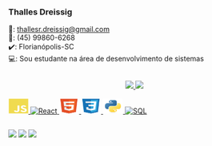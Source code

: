 ### Thalles Dreissig

📧: thallesr.dreissig@gmail.com <br>
 📱:  (45) 99860-6268 <br>
✔️: Florianópolis-SC <br>
💻: Sou estudante na área de desenvolvimento de sistemas<br>

##
<div align="center">
  <a href="https://github.com/thalles-dreissig20">
  <img height="180em" src="https://github-readme-stats.vercel.app/api?username=thalles-dreissig20&show_icons=true&theme=dracula&include_all_commits=true&count_private=true"/>
  <img height="180em" src="https://github-readme-stats.vercel.app/api/top-langs/?username=thalles-dreissig20&layout=compact&langs_count=7&theme=dracula"/>
</div>

 <div style="left:50%, display: inline_block"><br>
  <img text-align="center" alt="Js" height="30" width="40" src="https://raw.githubusercontent.com/devicons/devicon/master/icons/javascript/javascript-plain.svg">
  <img text-align="center" alt="React" height="30" width="40" src="https://cdn.jsdelivr.net/gh/devicons/devicon/icons/react/react-original.svg"/>
  <img text-align="center" alt="HTML" height="30" width="40" src="https://raw.githubusercontent.com/devicons/devicon/master/icons/html5/html5-original.svg">
  <img text-align="center" alt="CSS" height="30" width="40" src="https://raw.githubusercontent.com/devicons/devicon/master/icons/css3/css3-original.svg">
  <img text-align="center" alt="Python" height="30" width="40" src="https://raw.githubusercontent.com/devicons/devicon/master/icons/python/python-original.svg">
   <img text-align="center" top:"20px" alt="SQL" height="50" width="60" src="https://cdn.jsdelivr.net/gh/devicons/devicon/icons/mysql/mysql-original-wordmark.svg" />
</div>

 ##

  <a href = "mailto:thallesr.dreissig@gmail.com" ><img src="https://img.shields.io/badge/Gmail-D14836?style=for-the-badge&logo=gmail&logoColor=white" target="_blank"></a>
  <a href="https://www.linkedin.com/in/thalles-dreissig-21b83b227/" target="_blank"><img src="https://img.shields.io/badge/LinkedIn-0077B5?style=for-the-badge&logo=linkedin&logoColor=white" target="_blank"></a> 
 <a href="https://wa.me/5545998606268" target="_blank"><img src="https://img.shields.io/badge/WhatsApp-25D366?style=for-the-badge&logo=whatsapp&logoColor=white" target="_blank"></a> 
 

